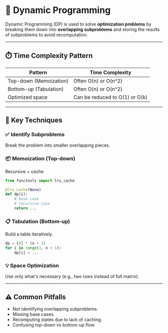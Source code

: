 # 🧠 Dynamic Programming

Dynamic Programming (DP) is used to solve **optimization problems** by breaking them down into **overlapping subproblems** and storing the results of subproblems to avoid recomputation.

---

## ⏱️ Time Complexity Pattern

| Pattern                | Time Complexity                |
| ---------------------- | ------------------------------ |
| Top-down (Memoization) | Often O(n) or O(n^2)           |
| Bottom-up (Tabulation) | Often O(n) or O(n^2)           |
| Optimized space        | Can be reduced to O(1) or O(k) |

---

## 🧩 Key Techniques

### ✅ Identify Subproblems

Break the problem into smaller overlapping pieces.

### 📦 Memoization (Top-down)

Recursive + cache

```python
from functools import lru_cache

@lru_cache(None)
def dp(i):
    # base case
    # recursive case
    return ...
```

### 📋 Tabulation (Bottom-up)

Build a table iteratively.

```python
dp = [0] * (n + 1)
for i in range(1, n + 1):
    dp[i] = ...
```

### 💡 Space Optimization

Use only what's necessary (e.g., two rows instead of full matrix).

---

## ⚠️ Common Pitfalls

- Not identifying overlapping subproblems.
- Missing base cases.
- Recomputing states due to lack of caching.
- Confusing top-down vs bottom-up flow.
